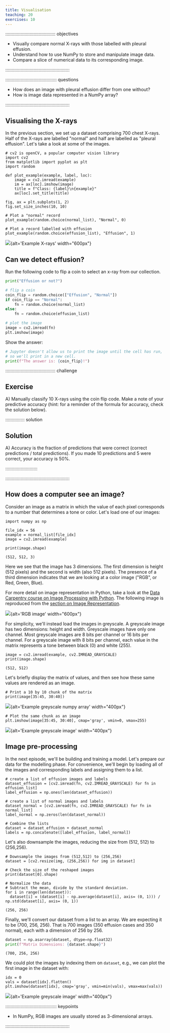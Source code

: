 ```yaml
---
title: Visualisation
teaching: 20
exercises: 10
---
```


::::::::::::::::::::::::::::::::::::::: objectives

- Visually compare normal X-rays with those labelled with pleural effusion.
- Understand how to use NumPy to store and manipulate image data.
- Compare a slice of numerical data to its corresponding image.

::::::::::::::::::::::::::::::::::::::::::::::::::

:::::::::::::::::::::::::::::::::::::::: questions

- How does an image with pleural effusion differ from one without?
- How is image data represented in a NumPy array?

::::::::::::::::::::::::::::::::::::::::::::::::::

## Visualising the X-rays

In the previous section, we set up a dataset comprising 700 chest X-rays. Half of the X-rays are labelled "normal" and half are labelled as "pleural effusion". Let's take a look at some of the images.

```python, python
# cv2 is openCV, a popular computer vision library
import cv2
from matplotlib import pyplot as plt 
import random

def plot_example(example, label, loc):
    image = cv2.imread(example)
    im = ax[loc].imshow(image)
    title = f"Class: {label}\n{example}"
    ax[loc].set_title(title)

fig, ax = plt.subplots(1, 2)
fig.set_size_inches(10, 10)

# Plot a "normal" record
plot_example(random.choice(normal_list), "Normal", 0)

# Plot a record labelled with effusion
plot_example(random.choice(effusion_list), "Effusion", 1)
```

![](fig/example_records.png){alt='Example X-rays' width="600px"}

## Can we detect effusion?

Run the following code to flip a coin to select an x-ray from our collection.

```python
print("Effusion or not?")

# flip a coin
coin_flip = random.choice(["Effusion", "Normal"])
if coin_flip == "Normal":
    fn = random.choice(normal_list)
else:
    fn = random.choice(effusion_list)

# plot the image
image = cv2.imread(fn)
plt.imshow(image)
```

Show the answer:

```python
# Jupyter doesn't allow us to print the image until the cell has run,
# so we'll print in a new cell.
print(f"The answer is: {coin_flip}!")
```

:::::::::::::::::::::::::::::::::::::::  challenge

## Exercise

A) Manually classify 10 X-rays using the coin flip code. Make a note of your predictive accuracy (hint: for a
reminder of the formula for accuracy, check the solution below).

:::::::::::::::  solution

## Solution

A) Accuracy is the fraction of predictions that were correct (correct predictions / total predictions).
If you made 10 predictions and 5 were correct, your accuracy is 50%.  



:::::::::::::::::::::::::

::::::::::::::::::::::::::::::::::::::::::::::::::

## How does a computer see an image?

Consider an image as a matrix in which the value of each pixel corresponds to a number that determines a tone or color. Let's load one of our images:

```python, python
import numpy as np 

file_idx = 56
example = normal_list[file_idx]
image = cv2.imread(example)

print(image.shape)
```

```output
(512, 512, 3)
```

Here we see that the image has 3 dimensions. The first dimension is height (512 pixels) and the second is width (also 512 pixels).
The presence of a third dimension indicates that we are looking at a color image ("RGB", or Red, Green, Blue).

For more detail on image representation in Python, take a look at the [Data Carpentry course on Image Processing with Python](https://datacarpentry.org/image-processing/). The following image is reproduced from the [section on Image Representation](https://datacarpentry.org/image-processing/03-skimage-images/index.html).

![](fig/chair-layers-rgb.png){alt='RGB image' width="600px"}

For simplicity, we'll instead load the images in greyscale.
A greyscale image has two dimensions: height and width.
Greyscale images have only one channel.
Most greyscale images are 8 bits per channel or 16 bits per channel.
For a greyscale image with 8 bits per channel, each value in the matrix represents a tone between black (0) and white (255).

```python, python
image = cv2.imread(example, cv2.IMREAD_GRAYSCALE)
print(image.shape)
```

```output
(512, 512)
```

Let's briefly display the matrix of values, and then see how these same values are rendered as an image.

```python, python
# Print a 10 by 10 chunk of the matrix
print(image[35:45, 30:40])
```

![](fig/greyscale_example_numpy.png){alt='Example greyscale numpy array' width="400px"}

```python, python
# Plot the same chunk as an image
plt.imshow(image[35:45, 30:40], cmap='gray', vmin=0, vmax=255)
```

![](fig/greyscale_example.png){alt='Example greyscale image' width="400px"}

## Image pre-processing

In the next episode, we'll be building and training a model. Let's prepare our data for the modelling phase. For convenience, we'll begin by loading all of the images and corresponding labels and assigning them to a list.

```python, python
# create a list of effusion images and labels
dataset_effusion = [cv2.imread(fn, cv2.IMREAD_GRAYSCALE) for fn in effusion_list]
label_effusion = np.ones(len(dataset_effusion))

# create a list of normal images and labels
dataset_normal = [cv2.imread(fn, cv2.IMREAD_GRAYSCALE) for fn in normal_list]
label_normal = np.zeros(len(dataset_normal))

# Combine the lists
dataset = dataset_effusion + dataset_normal
labels = np.concatenate([label_effusion, label_normal])
```

Let's also downsample the images, reducing the size from (512, 512) to (256,256).

```python, python
# Downsample the images from (512,512) to (256,256)
dataset = [cv2.resize(img, (256,256)) for img in dataset]

# Check the size of the reshaped images
print(dataset[0].shape)

# Normalize the data
# Subtract the mean, divide by the standard deviation.
for i in range(len(dataset)):
  dataset[i] = (dataset[i] - np.average(dataset[i], axis= (0, 1))) / np.std(dataset[i], axis= (0, 1)) 
```

```output
(256, 256)
```

Finally, we'll convert our dataset from a list to an array. We are expecting it to be (700, 256, 256). That is 700 images (350 effusion cases and 350 normal),  each with a dimension of 256 by 256.

```python
dataset = np.asarray(dataset, dtype=np.float32)
print(f"Matrix Dimensions: {dataset.shape}")
```

```output
(700, 256, 256)
```

We could plot the images by indexing them on `dataset`, e.g., we can plot the first image in the dataset with:

```python, python
idx = 0
vals = dataset[idx].flatten()
plt.imshow(dataset[idx], cmap='gray', vmin=min(vals), vmax=max(vals))
```

![](fig/final_example_image.png){alt='Example greyscale image' width="400px"}



:::::::::::::::::::::::::::::::::::::::: keypoints

- In NumPy, RGB images are usually stored as 3-dimensional arrays.

::::::::::::::::::::::::::::::::::::::::::::::::::


